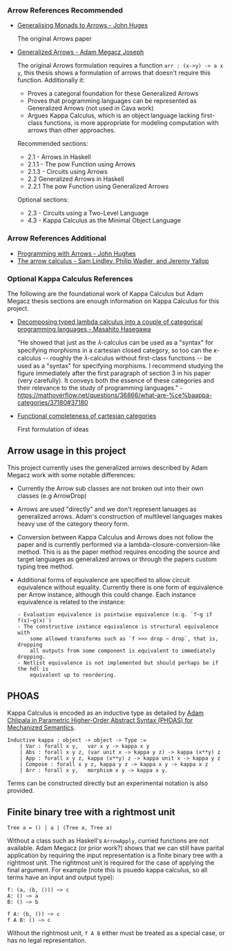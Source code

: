 ### Arrow References Recommended

- [Generalising Monads to Arrows - John Huges](http://www.cse.chalmers.se/~rjmh/Papers/arrows.pdf)

  The original Arrows paper

- [Generalized Arrows - Adam Megacz Joseph](https://www2.eecs.berkeley.edu/Pubs/TechRpts/2014/EECS-2014-130.pdf)

  The original Arrows formulation requires a function `arr : (x->y) -> a x y`,
  this thesis shows a formulation of arrows that doesn't require this function.
  Additionally it:

    - Proves a categoral foundation for these Generalized Arrows
    - Proves that programming languages can be represented as Generalized Arrows
        (not used in Cava work)
    - Argues Kappa Calculus, which is an object language lacking first-class
        functions, is more appropriate for modeling computation with arrows than other
        approaches.

  Recommended sections:

    - 2.1 - Arrows in Haskell
    - 2.1.1 - The pow Function using Arrows
    - 2.1.3 - Circuits using Arrows
    - 2.2 Generalized Arrows in Haskell
    - 2.2.1 The pow Function using Generalized Arrows

   Optional sections:

     - 2.3 - Circuits using a Two-Level Language 
     - 4.3 - Kappa Calculus as the Minimal Object Language


### Arrow References Additional

- [Programming with Arrows - John Hughes](http://www.cse.chalmers.se/~rjmh/afp-arrows.pdf)
- [The arrow calculus - Sam Lindley, Philip Wadler, and Jeremy Yallop](http://homepages.inf.ed.ac.uk/slindley/papers/arrow-calculus.pdf)


### Optional Kappa Calculus References

The following are the foundational work of Kappa Calculus but Adam Megacz thesis
sections are enough information on Kappa Calculus for this project.

- [Decomposing typed lambda calculus into a couple of categorical programming
languages - Masahito Hasegawa](https://link.springer.com/chapter/10.1007%2F3-540-60164-3_28)

  "He showed that just as the 𝜆-calculus can be used as a "syntax" for
  specifying morphisms in a cartesian closed category, so too can the 𝜅-calculus
  -- roughly the 𝜆-calculus without first-class functions -- be used as a
  "syntax" for specifying morphisms. I recommend studying the figure immediately
  after the first paragraph of section 3 in his paper (very carefully). It
  conveys both the essence of these categories and their relevance to the study
  of programming languages." - https://mathoverflow.net/questions/36866/what-are-%ce%baappa-categories/37180#37180

- [Functional completeness of cartesian categories](https://www.sciencedirect.com/science/article/pii/0003484374900035?via%3Dihub)

  First formulation of ideas 

## Arrow usage in this project

This project currently uses the generalized arrows described by Adam Megacz
work with some notable differences:

- Currently the Arrow sub classes are not broken out into their own classes (e.g
    ArrowDrop)
- Arrows are used "directly" and we don't represent lanuages as generalized
    arrows. Adam's construction of multilevel languages makes heavy use of the
    category theory form.
- Conversion between Kappa Calculus and Arrows does not follow the paper and is
  currently performed via a lambda-closure-conversion-like method. This is as
  the paper method requires encoding the source and target languages as
  generalized arrows or through the papers custom typing tree method.
- Additional forms of equivalence are specified to allow circuit equivalence
    without equality. Currently there is one form of equivalence per Arrow instance,
    although this could change. Each instance equivalence is related to the
    instance:

      - Evaluation equivalence is pointwise equivalence (e.g. `f~g if f(x)~g(x)`)
      - The constructive instance equivalence is structural equivalence with
          some allowed transforms such as `f >>> drop ~ drop`, that is, dropping
          all outputs from some component is equivalent to immediately dropping.
      - Netlist equivalence is not implemented but should perhaps be if the hdl is
          equivalent up to reordering.

## PHOAS

Kappa Calculus is encoded as an inductive type as detailed by 
[Adam Chlipala in Parametric Higher-Order Abstract Syntax (PHOAS) for Mechanized Semantics](http://adam.chlipala.net/papers/PhoasICFP08/).

```
Inductive kappa : object -> object -> Type :=
    | Var : forall x y,   var x y -> kappa x y
    | Abs : forall x y z, (var unit x -> kappa y z) -> kappa (x**y) z
    | App : forall x y z, kappa (x**y) z -> kappa unit x -> kappa y z
    | Compose : forall x y z, kappa y z -> kappa x y -> kappa x z
    | Arr : forall x y,   morphism x y -> kappa x y.
```

Terms can be constructed directly but an experimental notation is also provided.

## Finite binary tree with a rightmost unit 

`Tree a = () | a | (Tree a, Tree a)`

Without a class such as Haskell's `ArrowApply`, curried functions are not available.
Adam Megacz (or prior work?) shows that we can still have parital application by requiring
the input representation is a finite binary tree with a rightmost unit. The
rightmost unit is required for the case of applying the final argument. For
example (note this is psuedo kappa calculus, so all terms have an input and
output type):

```
f: (a, (b, ())) ~> c
A: () ~> a
B: () ~> b

f A: (b, ()) ~> c
f A B: () ~> c
```

Without the rightmost unit, `f A B` either must be treated as a special case, or
has no legal representation.
